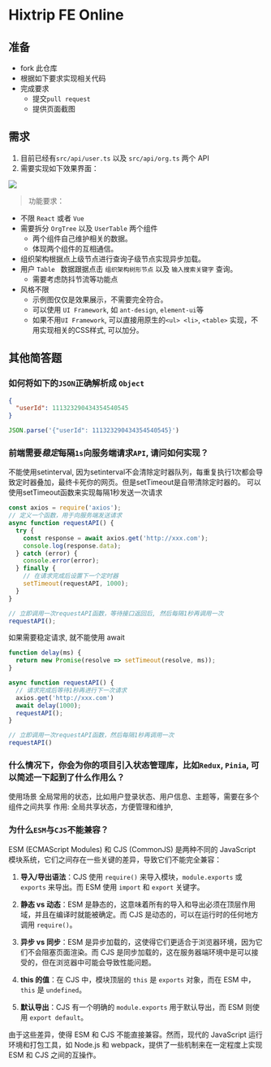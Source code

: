 # Hixtrip FE Online

## 准备

- fork 此仓库
- 根据如下要求实现相关代码
- 完成要求
  - 提交`pull request`
  - 提供页面截图

## 需求

1. 目前已经有`src/api/user.ts` 以及 `src/api/org.ts` 两个 API
2. 需要实现如下效果界面：

![](./docs/preview.jpg)

> 功能要求：
- 不限 ```React``` 或者 ```Vue```
- 需要拆分 `OrgTree` 以及 `UserTable` 两个组件
  - 两个组件自己维护相关的数据。
  - 体现两个组件的互相通信。
- 组织架构根据点上级节点进行查询子级节点实现异步加载。
- 用户 ```Table ``` 数据跟据点击 ```组织架构树形节点``` 以及 ```输入搜索关键字``` 查询。
  - 需要考虑防抖节流等功能点
- 风格不限
  - 示例图仅仅是效果展示，不需要完全符合。
  - 可以使用 ```UI Framework```, 如 ```ant-design```, ```element-ui```等
  - 如果不用```UI Framework```, 可以直接用原生的```<ul> <li>```, ```<table>``` 实现，不用实现相关的CSS样式, 可以加分。

## 其他简答题

### 如何将如下的`JSON`正确解析成 `Object`
```json
{
  "userId": 111323290434354540545
}
```

```js
JSON.parse('{"userId": 111323290434354540545}')
```


### 前端需要*稳定*每隔`1s`向服务端请求`API`, 请问如何实现？

不能使用setinterval, 因为setinterval不会清除定时器队列，每重复执行1次都会导致定时器叠加，最终卡死你的网页。但是setTimeout是自带清除定时器的。
可以使用setTimeout函数来实现每隔1秒发送一次请求

```js
const axios = require('axios');
// 定义一个函数，用于向服务端发送请求
async function requestAPI() {
  try {
    const response = await axios.get('http://xxx.com');
    console.log(response.data);
  } catch (error) {
    console.error(error);
  } finally {
    // 在请求完成后设置下一个定时器
    setTimeout(requestAPI, 1000);
  }
}

// 立即调用一次requestAPI函数，等待接口返回后, 然后每隔1秒再调用一次
requestAPI();

```

如果需要稳定请求, 就不能使用 await
```js
function delay(ms) {
  return new Promise(resolve => setTimeout(resolve, ms));
}

async function requestAPI() {
  // 请求完成后等待1秒再进行下一次请求
  axios.get('http://xxx.com')
  await delay(1000);
  requestAPI();
}

// 立即调用一次requestAPI函数，然后每隔1秒再调用一次
requestAPI()

```



### 什么情况下，你会为你的项目引入状态管理库，比如`Redux`, `Pinia`, 可以简述一下起到了什么作用么？
使用场景 全局常用的状态，比如用户登录状态、用户信息、主题等，需要在多个组件之间共享
作用: 全局共享状态，方便管理和维护,


### 为什么`ESM`与`CJS`不能兼容？

ESM (ECMAScript Modules) 和 CJS (CommonJS) 是两种不同的 JavaScript 模块系统，它们之间存在一些关键的差异，导致它们不能完全兼容：

1. **导入/导出语法**：CJS 使用 `require()` 来导入模块，`module.exports` 或 `exports` 来导出。而 ESM 使用 `import` 和 `export` 关键字。

2. **静态 vs 动态**：ESM 是静态的，这意味着所有的导入和导出必须在顶层作用域，并且在编译时就能被确定。而 CJS 是动态的，可以在运行时的任何地方调用 `require()`。

3. **异步 vs 同步**：ESM 是异步加载的，这使得它们更适合于浏览器环境，因为它们不会阻塞页面渲染。而 CJS 是同步加载的，这在服务器端环境中是可以接受的，但在浏览器中可能会导致性能问题。

4. **this 的值**：在 CJS 中，模块顶层的 `this` 是 `exports` 对象，而在 ESM 中，`this` 是 `undefined`。

5. **默认导出**：CJS 有一个明确的 `module.exports` 用于默认导出，而 ESM 则使用 `export default`。

由于这些差异，使得 ESM 和 CJS 不能直接兼容。然而，现代的 JavaScript 运行环境和打包工具，如 Node.js 和 webpack，提供了一些机制来在一定程度上实现 ESM 和 CJS 之间的互操作。
